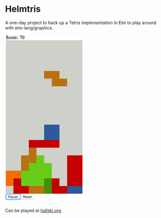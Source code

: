 # Helmtris

A one-day project to hack up a Tetris implementation in Elm to play around with elm-lang/graphics.

![Helmtris 0.1 Screenshot](./helmtris-0.1.png)

Can be played at [hallski.org](http://hallski.org/helmtris/)